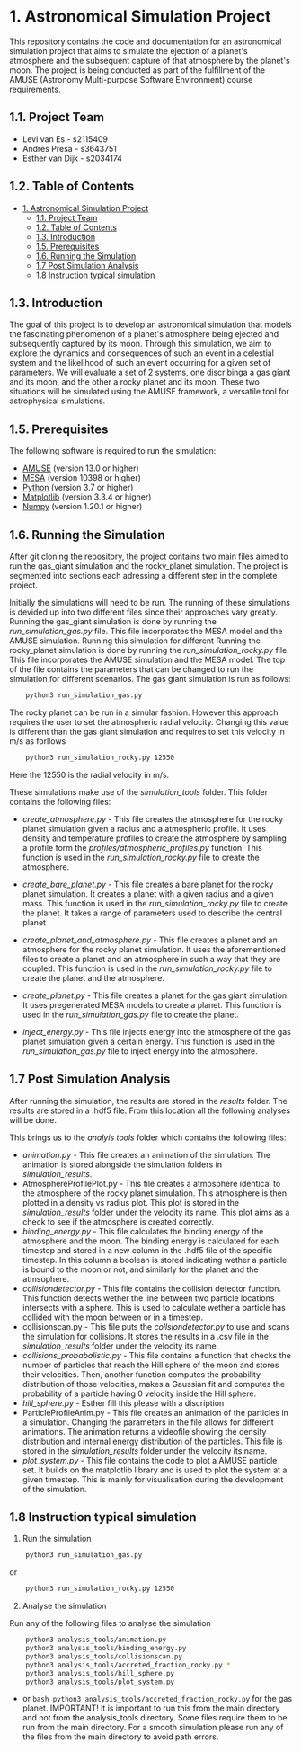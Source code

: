 # 1. Astronomical Simulation Project


This repository contains the code and documentation for an astronomical simulation project that aims to simulate the ejection of a planet's atmosphere and the subsequent capture of that atmosphere by the planet's moon. The project is being conducted as part of the fulfillment of the AMUSE (Astronomy Multi-purpose Software Environment) course requirements.

## 1.1. Project Team
- Levi van Es - s2115409  
- Andres Presa - s3643751
- Esther van Dijk - s2034174

## 1.2. Table of Contents
- [1. Astronomical Simulation Project](#1-astronomical-simulation-project)
  - [1.1. Project Team](#11-project-team)
  - [1.2. Table of Contents](#12-table-of-contents)
  - [1.3. Introduction](#13-introduction)
  - [1.5. Prerequisites](#15-prerequisites)
  - [1.6. Running the Simulation](#16-running-the-simulation)
  - [1.7 Post Simulation Analysis](#17-post-simulation-analysis)
  - [1.8 Instruction typical simulation](#18-instruction-typical-simulation)


## 1.3. Introduction

The goal of this project is to develop an astronomical simulation that models the fascinating phenomenon of a planet's atmosphere being ejected and subsequently captured by its moon. Through this simulation, we aim to explore the dynamics and consequences of such an event in a celestial system and the likelihood of such an event occurring for a given set of parameters. We will evaluate a set of 2 systems, one discribinga a gas giant and its moon, and the other a rocky planet and its moon. These two situations will be simulated using the AMUSE framework, a versatile tool for astrophysical simulations. 


## 1.5. Prerequisites

The following software is required to run the simulation:
- [AMUSE](https://amusecode.github.io/) (version 13.0 or higher)
- [MESA](http://mesa.sourceforge.net/) (version 10398 or higher)
- [Python](https://www.python.org/) (version 3.7 or higher)
- [Matplotlib](https://matplotlib.org/) (version 3.3.4 or higher)
- [Numpy](https://numpy.org/) (version 1.20.1 or higher)

## 1.6. Running the Simulation
After git cloning the repository, the project contains two main files aimed to run the gas_giant simulation and the rocky_planet simulation. The project is segmented into sections each adressing a different step in the complete project. 

Initially the simulations will need to be run. The running of these simulations is devided up into two different files since their approaches vary greatly. Running the gas_giant simulation is done by running the _run_simulation_gas.py_ file. This file incorporates the MESA model and the AMUSE simulation. Running this simulation for different  Running the rocky_planet simulation is done by running the _run_simulation_rocky.py_ file. This file incorporates the AMUSE simulation and the MESA model. The top of the file contains the parameters that can be changed to run the simulation for different scenarios.  The gas giant simulation is run as follows:

```bash
    python3 run_simulation_gas.py
```	

The rocky planet can be run in a simular fashion. However this approach requires the user to set the atmospheric radial velocity. Changing this value is different than the gas giant simulation and requires to set this velocity in m/s as forllows

```bash
    python3 run_simulation_rocky.py 12550
```
Here the 12550 is the radial velocity in m/s.

These simulations make use of the _simulation_tools_ folder. This folder contains the following files:

- _create_atmosphere.py_ - This file creates the atmosphere for the rocky planet simulation given a radius and a atmospheric profile. It uses density and temperature profiles to create the atmosphere by sampling a profile form the _profiles/atmospheric_profiles.py_ function. This function is used in the _run_simulation_rocky.py_ file to create the atmosphere.

- _create_bare_planet.py_ - This file creates a bare planet for the rocky planet simulation. It creates a planet with a given radius and a given mass. This function is used in the _run_simulation_rocky.py_ file to create the planet. It takes a range of parameters used to describe the central planet

- _create_planet_and_atmosphere.py_ - This file creates a planet and an atmosphere for the rocky planet simulation. It uses the aforementioned files to create a planet and an atmosphere in such a way that they are coupled. This function is used in the _run_simulation_rocky.py_ file to create the planet and the atmosphere.

- _create_planet.py_ - This file creates a planet for the gas giant simulation. It uses pregenerated MESA models to create a planet. This function is used in the _run_simulation_gas.py_ file to create the planet.

- _inject_energy.py_ - This file injects energy into the atmosphere of the gas planet simulation given a certain energy. This function is used in the _run_simulation_gas.py_ file to inject energy into the atmosphere. 


## 1.7 Post Simulation Analysis
After running the simulation, the results are stored in the _results_ folder. The results are stored in a .hdf5 file. From this location all the following analyses will be done.

This brings us to the _analyis tools_ folder which contains the following files:

-  _animation.py_  - This file creates an animation of the simulation. The animation is stored alongside the simulation folders in _simulation_results_.
- AtmosphereProfilePlot.py - This file creates a atmosphere identical to the atmosphere of the rocky planet simulation. This atmosphere is then plotted in a density vs radius plot. This plot is stored in the _simulation_results_ folder under the velocity its name. This plot aims as a check to see if the atmosphere is created correctly.
- _binding_energy.py_ - This file calculates the binding energy of the atmosphere and the moon. The binding energy is calculated for each timestep and stored in a new column in the .hdf5 file of the specific timestep. In this column a boolean is stored indicating wether a particle is bound to the moon or not, and similarly for the planet and the atmsophere.
- _collisiondetector.py_ - This file contains the collision detector function. This function detects wether the line between two particle locations intersects with a sphere. This is used to calculate wether a particle has collided with the moon between or in a timestep. 
- collisionscan.py - This file puts the _collsiondetector.py_ to use and scans the simulation for collisions. It stores the results in a .csv file in the _simulation_results_ folder under the velocity its name.
- _collisions_probabalistic.py_ - This file contains a function that checks the number of particles that reach the Hill sphere of the moon and stores their velocities. Then, another function computes the probability distribution of those velocities, makes a Gaussian fit and computes the probability of a particle having 0 velocity inside the Hill sphere. 
- _hill_sphere.py_ - Esther fill this please with a discription
- ParticleProfileAnim.py - This file creates an animation of the particles in a simulation. Changing the parameters in the file allows for different animations. The animation returns a videofile showing the density distribution and internal energy distribution of the particles. This file is stored in the _simulation_results_ folder under the velocity its name.
- _plot_system.py_ - This file contains the code to plot a AMUSE particle set. It builds on the matplotlib library and is used to plot the system at a given timestep. This is mainly for visualisation during the development of the simulation.

## 1.8 Instruction typical simulation

1. Run the simulation

```bash
    python3 run_simulation_gas.py
```
or 
```bash
    python3 run_simulation_rocky.py 12550
```

2. Analyse the simulation

Run any of the following files to analyse the simulation

```bash
    python3 analysis_tools/animation.py
    python3 analysis_tools/binding_energy.py
    python3 analysis_tools/collisionscan.py
    python3 analysis_tools/accreted_fraction_rocky.py *
    python3 analysis_tools/hill_sphere.py
    python3 analysis_tools/plot_system.py
```
* or ```bash python3 analysis_tools/accreted_fraction_rocky.py``` for the gas planet.
IMPORTANT! it is important to run this from the main directory and not from the analysis_tools directory. Some files require them to be run from the main directory. For a smooth simulation please run any of the files from the main directory to avoid path errors. 



